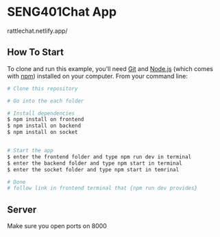 # SENG401Chat App

rattlechat.netlify.app/

## How To Start

To clone and run this example, you'll need [Git](https://git-scm.com) and [Node.js](https://nodejs.org/en/download/) (which comes with [npm](http://npmjs.com)) installed on your computer. From your command line:

```bash
# Clone this repository

# Go into the each folder

# Install dependencies
$ npm install on frontend
$ npm install on backend
$ npm install on socket


# Start the app
$ enter the frontend folder and type npm run dev in terminal
$ enter the backend folder and type npm start in terminal
$ enter the socket folder and type npm start in temrinal

# Done
# follow link in frontend terminal that {npm run dev provides}
```

## Server

Make sure you open ports on 8000

